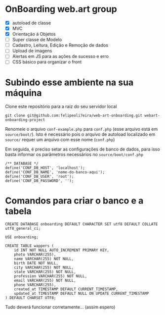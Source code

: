 # OnBoarding web.art group

- [X] autoload de classe
- [X] MVC
- [X] Orientação á Objetos
- [ ] Super classe de Modelo
- [ ] Cadastro, Leitura, Edição e Remoção de dados
- [ ] Upload de imagens
- [ ] Alertas em JS para as ações de sucesso e erro
- [ ] CSS básico para organizar o front

# Subindo esse ambiente na sua máquina

Clone este repositório para a raiz do seu servidor local

```
git clone git@github.com:felipeoli7eira/web-art-onboarding.git webart-onboarding-project
```

Renomeie o arquivo ```conf-example.php``` para ```conf.php``` (esse arquivo está em ```source/boot/```). Isto é necessário pois o arquivo de autoload localizado em ```source/``` requer um arquivo com esse nome (```conf.php```)

Em seguida, é preciso setar as configurações de banco de dados, para isso basta informar os parâmetros necessários no ```source/boot/conf.php```

```
/** DATABASE */
define('CONF_DB_HOST', 'localhost');
define('CONF_DB_NAME', 'nome-do-banco-aqui');
define('CONF_DB_USER', 'root');
define('CONF_DB_PASSWORD', '');
```

# Comandos para criar o banco e a tabela

```
CREATE DATABASE onboarding DEFAULT CHARACTER SET utf8 DEFAULT COLLATE utf8_general_ci;
```

```
USE onboarding;
```

```
CREATE TABLE wappers (
	id INT NOT NULL AUTO_INCREMENT PRIMARY KEY,
	photo VARCHAR(255),
	name VARCHAR(255) NOT NULL,
	birth DATE NOT NULL,
	city VARCHAR(255) NOT NULL,
	state VARCHAR(255) NOT NULL,
	profession VARCHAR(255) NOT NULL,
	email VARCHAR(255) NOT NULL,
	phone VARCHAR(255),
	created_at TIMESTAMP DEFAULT CURRENT_TIMESTAMP,
	updated_at TIMESTAMP DEFAULT NULL ON UPDATE CURRENT_TIMESTAMP
) DEFAULT CHARSET UTF8;
```

Tudo deverá funcionar corretamente... (assim espero)